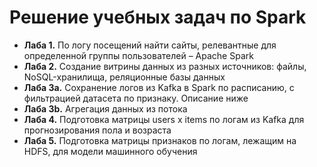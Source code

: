 # Решение учебных задач по Spark

* **Лаба 1.** По логу посещений найти сайты, релевантные для определенной группы пользователей – Apache Spark
* **Лаба 2.** Создание витрины данных из разных источников: файлы, NoSQL-хранилища, реляционные базы данных
* **Лаба 3а.** Сохранение логов из Kafka в Spark по расписанию, с фильтрацией датасета по признаку. Описание ниже
* **Лаба 3b.** Агрегация данных из потока
* **Лаба 4.** Подготовка матрицы users x items по логам из Kafka для прогнозирования пола и возраста
* **Лаба 5.** Подготовка матрицы признаков по логам, лежащим на HDFS, для модели машинного обучения
